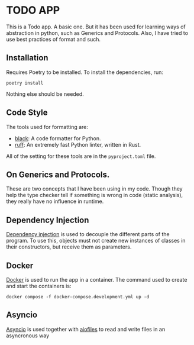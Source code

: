 # TODO APP
This is a Todo app. A basic one. But it has been used for learning ways of abstraction in python, such as Generics and Protocols. Also, I have tried to use best practices of format and such.

## Installation
Requires Poetry to be installed. To install the dependencies, run:
        
    poetry install

Nothing else should be needed.

## Code Style
The tools used for formatting are:
- [black](https://black.readthedocs.io/en/stable/): A code formatter for Python.
- [ruff](https://docs.astral.sh/ruff/): An extremely fast Python linter, written in Rust.

All of the setting for these tools are in the `pyproject.toml` file.

## On Generics and Protocols.
These are two concepts that I have been using in my code. Though they help the type checker tell if something is wrong in code (static analysis), they really have no influence in runtime.

## Dependency Injection
[Dependency injection](https://python-dependency-injector.ets-labs.org/introduction/di_in_python.html) is used to decouple the different parts of the program. To use this, objects must not create new instances of classes in their constructors, but receive them as parameters. 


## Docker
[Docker](https://www.docker.com/) is used to run the app in a container. The command used to create and start the containers is:

    docker compose -f docker-compose.development.yml up -d

## Asyncio
[Asyncio](https://docs.python.org/3/library/asyncio.html) is used together with [aiofiles](https://aiofiles.readthedocs.io/en/stable/) to read and write files in an asyncronous way

